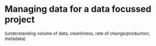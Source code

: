 # Managing data for a data focussed project 

(understanding volume of data, cleanliness, rate of change/production, metadata)

